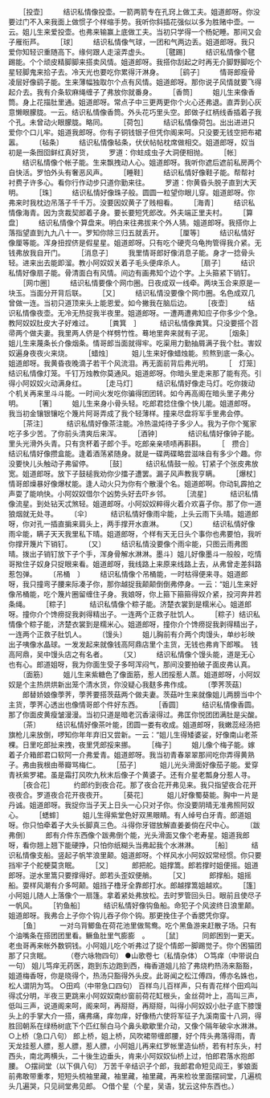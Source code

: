 <!-- { "loadSidebar": true } -->
　　［投壶］
　　结识私情像投壶。一箭两箭专在孔窍上做工夫。姐道郎呀。你没要过门不入来我面上做惯子个样缩手势。我听你斜插花强似以多为胜赌中壶。一云。姐儿生来爱投壶。也弗来输赢上底做工夫。当初只学得一个杨妃睡。那间又会子雁衔芦。
　　［球］
　　结识私情像气球，一团和气两边丢。姐道郎呀。我只爱你知轻识重随高下。缘何跟人走滚弄虚头。
　　［毽踢］
　　结识私情像个毽踢能。个个顽皮精脚脚来搭卖风情。姐道郎呀。我搭你刮起之时再无介脚野脚吃个星轻脚鬼来拾子去。冷天光也要吃你累得汗淋身。
　　［鹞子］
　　情哥郎瘦骨凌层好像鹞子能。生来薄幅独取尔个点有风情。姐道郎呀。那你说子风情就要飞得起介去。我有介条软麻绳缠子了弗放你就番身。
　　［香筒］
　　姐儿生来像香筒。身上花描肚里通。姐道郎呀。常点子中三更两更你个火心还弗退。直弄到心灰意懒眼朦胧。一云。结识私情像香筒。外头花巧里头空。郎做子红柄线香插着子我个孔。未曾动火眼朦胧。略同。
　　［荷包］
　　结识私情像荷包。出出进进只爱你个口儿牢。姐道我郎呀。你有子铜钱银子但凭你阁来呵。只没要无钱空把布裙嚣。
　　〔毡条〕
　　结识私情像毡条，伏伏帖帖枕席做相交。姐道郎呀，奴当初是一条囫囵鲜红真好货，
　　罗道：你蛀成虫子大洞便相抛。
　　［帐］
　　结识私情像个帐子能。生来飘拽动人心。姐道郎呀。我听你遮后遮前私房两个自快活。罗怕外头有奢恶风声。
　　［睡鞋］
　　结识私情好像鞋子能。帮帮衬衬费子许多心。看你行作动步只道你勤来往。
　　罗道：你黄昏头脱子直到大天明。
　　［珠］
　　结识私情好像珠子般。圆圆一粒望你眼儿穿。姐道郎呀。你弗来时我枕边吊落子千千万。没要因奴黄子了贱相看。
　　［海青］
　　结识私情像海青。因为贪裁契郎着子身。要长要短凭郎改。外夫端正里夫村。
　　［算盘］
　　结识私情像个算盘来。明白来往弗拔来个外人猜。姐道郎呀。我搭你上落指望直到九九八十一。罗知你除三归五就丢开。
　　［厘等］
　　结识私情好像厘等能。浑身扭捏侪是假星星。姐道郎呀。只有吃个硬壳乌龟拘管得我介紧。无钱弗放我自开门。
　　［消息子］
　　我里情哥郎好像消息子能。身才一捻骨头轻。进来出去能即溜。教小阿奴奴关着子毛头便痒杀人。
　　［扇子］
　　结识私情好像扇子能。骨清面白有风情。间边有画弗知个边个字。上头箍紧下销钉。
　　［网巾圈］
　　结识私情要像个网巾圈。日夜成双一线牵。两块玉合来原是一块玉。当面分开背后联。
　　［又］
　　结识私情没要像个网巾圈。名色成双几曾做一连。当初只道顶来头上能恩爱。如今撇我在脑后边。
　　［夜壶］
　　结识私情像夜壶。无冷无热捉我半夜里。姐道郎呀。一遭两遭弗知应子你多少个急。教阿奴奴肚皮大子好难过。
　　［粪箕　］　
　　结识私情像粪箕。只没要搭个苕帚两个做夫妻。我里两人侪是个样劈竹性。蓦地里奔来就有子泥。
　　［烟条］　
　　姐儿生来蔑条长介像烟条。情哥郎当面就得牢。吃渠用力勤抽屑满子我个肚。害奴奴遍身夜夜火来烧。
　　［蜡烛］　
　　姐儿生来好像蜡烛能。煎熬到底一条心。姐道郎呀。我黄昏夜晚滴子若干个风流泪。再无面前背后弗光明。
　　［　灯笼］　
　　结识私情像灯笼。千钉万烛教你莫通风。姐道郎呀。你暗头里走来那了能有亮。引得小阿奴奴火动满身红。　
　　［走马灯］　
　　结识私情好像走马灯。吃你拨动个机关再来里斗斗能。一时间火发吃你骗得团团转。如今再高阁在暗头里子弗分明。
　　［箸］
　　姐儿生来身小骨头轻。吃郎君捻住像个快儿能。姐道郎呀。我当初金镶银镶吃个篾片阿哥弄成了我个轻薄样。撞来尽盘将军手里弗会停。
　　［茶注］　
　　结识私情好像茶注能。冷热温炖待子多少人。我为子你个冤家吃子多少苦。了你前头清爽后来浑。
　　［酒钟］　　
　　结识私情好像钟子能。里头光滑外头青。只有贪杯着子郎个手。吃郎亲亲啧啧再斟斟。
　　［　攒合］　
　　结识私情好像攒盒能。逢着酒荡紧随身。就是一碟两碟略尝滋味自有多少个趣。你没要快儿头触动子弗留停。
　　［鼓］　
　　结识私情鼓一般。钉紧子个张皮弗放宽。姐道郎呀。放下子鼓槌我劝你少擂子遭罢。漏子风声教我亨瞒。
　　［爆杖］　
　　情哥郎燥暴好像爆杖能。逢人动火只为你有个散漫个名。姐道郎啊。你动轧霹拍之声耍了能响快。小阿奴奴借尔个凶势头好去吓乡邻。
　　［流星］　
　　结识私情像流星。到处钻天忒煞轻。姐道郎呀。小阿奴奴粹得火着介欢喜子你。那了你一道狼烟就无处寻。
　　〔伞〕　
　　结识私情好像雨伞能，上头云雨下头晴。姐道郎呀，你对孔一插直掮来肩头上，两手撑开水直淋。
　　〔又〕
　　结识私情好像雨伞能，瞒子天天我里私下晴。姐道郎呀，个样有天无日头个事你也弗要怕，我听你撑开篾片下销钉。
　　〔又〕
　　结识私情没要像个雨伞能，只图云雨弗图晴。拨出子销钉放下子个手，浑身骨解水淋淋。墨斗〕姐儿好像墨斗一般般，吃情哥揿住子奴身只捉眼来看。姐道郎呀，我线路上来原来线路上去，从弗曾走差斜路惹包弹。
　　〔吊桶　〕
　　结识私情像个吊桶能，一时枯得便来寻。姐道郎呀，我只撞弯子腰来际凑子你，那你越捉我颠颠倒倒弗停身。一云：“姐儿生来好像吊桶能，吃个篾片圈留缠住子身。我娘呀，你上箍下箍箍得奴介紧，投河奔井若条绳。
　　［粽子］　
　　结识私情像个粽子能。济楚衣裳到是糯米心。姐道郎呀。撞你介个馋痨捉我剥得精出子。一连两个正救子肚饥人。
　　［粽子〕结识私情像个粽子能，济楚衣裳到是糯米心。姐道郎呀，撞你介个馋痨捉我剥得精出子，一连两个正救子肚饥人。
　　〔馒头〕
　　姐儿胸前有介两个肉馒头，单纱衫映出子咦像水晶球。一发发起来就像钱高阿鼎店里个主货，无钱也弗肯下郎喉。　钱高阿鼎，吴中馒头店之有名者。
　　〔又〕
　　结识私情像个馒头能，道是无心也有心。郎道姐呀，我为你面生受子多呵浑闷气，那间没要拍破子面皮弗认真。
　　〔面筋〕
　　姐儿生来紫糖色了像面筋，惹人团挼惹人蒸。姐道郎呀，小阿奴奴是个主热烘烘新出笼个清水货，你没疑心我麸多弗作成。
　　〔荸荠茨菇〕
　　郎替娇娘像荸荠，荸荠要搭茨菇两个做夫妻。茨菇叶生来就像姐儿两膀当中个主货，荸荠心透出也像情哥郎个件好东西。
　　［香圆］　
　　结识私情像香圆。那了你面皮黄瘦皱漫漫。当初只道是暗老沉香滚得过。弗匡你悦团团满肚是尖酸。
　　〔茶〕
　　结识私情好像茶叶能，团圆一娄有收成。姐道郎呀，我嫩蕊经汤把旗枪儿来放倒，啰知你年年弃旧又尝新。一云：“姐儿生得矮婆娑，好像南山老茶棵。日里吃郎扯来拽，夜里凭郎挼来挪。
　　［梅子］
　　姐儿像个梅子能。嫁着子介箱郎君口软阿一介弗爱青。姐道郎呀。我当初青春翠翠那间吃你弄得黄熟子。弗由我根由蒂瓣骂梅仁。
　　［茄子］　
　　姐儿光头滑面好像茄子能。爱穿青袄紫罗裙。虽是霜打风吹九秋末后像子个黄婆子。还有介星老瓢身分惹人寻。
　　［夜合花］　
　　约郎约到夜合花。那了夜合花开弗见来。我只指望夜合花开夜夜合。罗道夜合花开夜夜开。
　　［葵花］　
　　姐儿好像蜀葵能。胸中一片是丹诚。姐道郎呀。我捉你当子天上日头一心只对子你。你没要阴晴无准弗照阿奴心。
　　［蟋蟀］　
　　姐儿生得紫堂色好双黑眼睛。有人绰号白牙青。郎道姐呀。你只怕牵着子大头长脚真三色。斗得你牙钳放解直姜姜倘在尺中心。
　　〔跋弗倒〕
　　郎有介件东西像个跋弗倒个能，光头滑面又像个老寿星。姐道我郎呀，看你翘上翘下能硬挣，只怕你纸糊头当弗起我个水淋淋。
　　［船］　
　　结识私情像支船。竖起子帆竿浪里颠。姐道郎呀。个样风水小阿奴奴常经惯。你只要挡牢子个舵梗莫贪眠。
　　［又］　
　　郎把舵。姐撑篙。郎若撑时姐便摇。姐道郎呀。逆水里篙只要撑得好。郎若头歪奴便艄。
　　［又］　
　　郎撑船。姐摇船。耍样风潮有介多呵颠。姐挡子橹牙全靠郎打水。郎越撑篙姐越欢。
　　［篷］　
　　小阿姐儿随人上落像个一扇篷。拿着紧处弗放松。去时罗管回头日。眼前且使尽子一帆风。
　　［钓鱼船］　
　　结识私情好像钩鱼船。命犯子个风波终日浪里颠。姐道郎呀。我弗合上子你个钩儿吞子你个钩。那更挽住子个香腮凭你穿。
　　［鱼］　
　　一对乌背鲫鱼在荷花池里做鸳鸯。吃个黑鱼游来赶散子场。只有个油嘴条在搭团团里看。鳜鱼肚里气膨膨　。
　　［鼠］　
　　同郎困到一更天。老虫哥再来帐外数铜钱。小阿姐儿吃个听弗过了捉个情郎一脚踢觉子。你个困猫团那了只贪眠。　
　　（卷六咏物四句）
●山歌卷七（私情杂体）
○笃痒（中带说白一句）
姐儿笃痒无药医，跑到东边跑到西，梅香道姐儿拾了弗烧杓热汤来豁豁，姐道梅香呀，你是晓得个，热汤只豁得外头皮。此哥闻之松江傅四，傅亦名姝也，松人谓阴为笃。
○田鸡（中带急口四句）
百样鸟儿百样声，只有青花样个田鸡叫得忒分明，半夜三更跳来小阿奴奴南纱窗前荷花缸根头，金丝荷叶上，高叫三声，低叫三声，说道阁来呵，阁来呵，再搿搿，再搿搿，叫得小阿奴奴小肚子底下膝馒头上的手掌大介一搭，痛弗痛，痒勿痒，好像杨六使将军征子九溪南蛮十八洞，得胜回朝系在绿杨树底下个匹红鬃白马个鼻头歇歇里介动，又像个隔年破伞水淋淋。
○上桥（急口八句）
郎上桥，姐上桥，风吹裙带缠郎腰，好个阵头弗落得雨，青天龙挂惹人膘，惹人膘，惹人膘，小阿姐儿再来红罗帐里造仙桥，若有村东头，村西头，南北两横头，二十後生边垂头，肯来小阿奴奴仙桥上过，怕郎君落水抱郎腰。
○摆祠堂（以下俱八句）
万苦千辛结识子个郎，我郎君命短见阎王，爹娘面前弗敢带重孝，短短头梳袖里藏，袖里藏，袖里藏，再来检妆里面摆祠堂，几遍梳头几遍哭，只见祠堂弗见郎。
○借个星（个星，吴语，犹云这仲东西也。）
